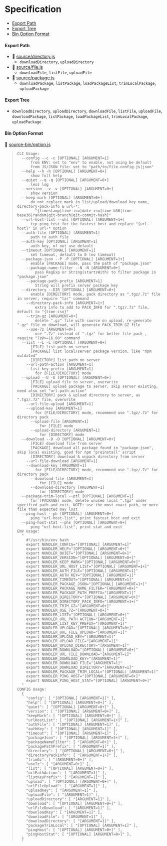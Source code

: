 # Specification

* [Export Path](#export-path)
* [Export Tree](#export-tree)
* [Bin Option Format](#bin-option-format)

#### Export Path
+ 📄 [source/directory.js](source/directory.js)
  - `downloadDirectory`, `uploadDirectory`
+ 📄 [source/file.js](source/file.js)
  - `downloadFile`, `listFile`, `uploadFile`
+ 📄 [source/package.js](source/package.js)
  - `downloadPackage`, `listPackage`, `loadPackageList`, `trimLocalPackage`, `uploadPackage`

#### Export Tree
- `downloadDirectory`, `uploadDirectory`, `downloadFile`, `listFile`, `uploadFile`, `downloadPackage`, `listPackage`, `loadPackageList`, `trimLocalPackage`, `uploadPackage`

#### Bin Option Format
📄 [source-bin/option.js](source-bin/option.js)
> ```
> CLI Usage:
>   --config --c -c [OPTIONAL] [ARGUMENT=1]
>       from ENV: set to "env" to enable, not using be default
>       from JS/JSON file: set to "path/to/file.config.js|json"
>   --help --h -h [OPTIONAL] [ARGUMENT=0+]
>       show full help
>   --quiet --q -q [OPTIONAL] [ARGUMENT=0+]
>       less log
>   --version --v -v [OPTIONAL] [ARGUMENT=0+]
>       show version
>   --keep-mark [OPTIONAL] [ARGUMENT=0+]
>       do not replace mark in list/upload/download key name, directory-pack-info & url-*:
>         "{timestamp|time-iso|date-iso|time-b36|time-base36|random|git-branch|git-commit-hash}"
>   --url-host-list --uhl [OPTIONAL] [ARGUMENT=1+]
>       tcp ping test for the fastest host and replace "{url-host}" in url-* option
>   --auth-file [OPTIONAL] [ARGUMENT=1]
>       path to auth file
>   --auth-key [OPTIONAL] [ARGUMENT=1]
>       auth key, of not use default
>   --timeout [OPTIONAL] [ARGUMENT=1]
>       set timeout, default to 0 (no timeout)
>   --package-json --P -P [OPTIONAL] [ARGUMENT=1+]
>       enable [PACKAGE] mode, pass the path of "package.json"
>     --package-name-filter --N -N [ARGUMENT=0+]
>         pass RegExp or String(startsWith) to filter package in "package.json"
>     --package-path-prefix [ARGUMENT=1]
>         String will prefix server package key
>   --directory --DIR [OPTIONAL] [ARGUMENT=0+]
>       enable [DIRECTORY] mode, pack directory as ".tgz/.7z" file in server, require "tar" command
>     --directory-pack-info [ARGUMENT=1+]
>         extra info to add to PACK_INFO for ".tgz/.7z" file, default to "{time-iso}"
>     --trim-gz [ARGUMENT=0+]
>         delete ".gz" file with source on upload, re-generate ".gz" file on download, will generate PACK_TRIM_GZ file
>     --use-7z [ARGUMENT=0+]
>         use ".7z" instead of ".tgz" for better file pack , require "7z@>=16.00" command
>   --list --L -L [OPTIONAL] [ARGUMENT=0+]
>       [FILE] list path on server
>       [PACKAGE] list local/server package version, like "npm outdated"
>       [DIRECTORY] list path on server
>     --url-path-action [ARGUMENT=1]
>     --list-key-prefix [ARGUMENT=1]
>         for [FILE/DIRECTORY] mode
>   --upload --U -U [OPTIONAL] [ARGUMENT=0+]
>       [FILE] upload file to server, overwrite
>       [PACKAGE] upload package to server, skip server existing, need also set "url-path-action"
>       [DIRECTORY] pack & upload directory to server, as ".tgz/.7z" file, overwrite
>     --url-file-upload [ARGUMENT=1]
>     --upload-key [ARGUMENT=1]
>         for [FILE/DIRECTORY] mode, recommend use ".tgz/.7z" for directory pack
>       --upload-file [ARGUMENT=1]
>           for [FILE] mode
>       --upload-directory [ARGUMENT=1]
>           for [DIRECTORY] mode
>   --download --D -D [OPTIONAL] [ARGUMENT=0+]
>       [FILE] download file from server
>       [PACKAGE] download all package found in "package-json", skip local existing, good for npm "preinstall" script
>       [DIRECTORY] download & unpack directory from server
>     --url-file-download [ARGUMENT=1]
>     --download-key [ARGUMENT=1]
>         for [FILE/DIRECTORY] mode, recommend use ".tgz/.7z" for directory pack
>       --download-file [ARGUMENT=1]
>           for [FILE] mode
>       --download-directory [ARGUMENT=1]
>           for [DIRECTORY] mode
>   --package-trim-local --ptl [OPTIONAL] [ARGUMENT=1]
>       for [PACKAGE] mode, delete unused local ".tgz" under specified path and exit. NOTE: use the most exact path, or more file than expected may lost
>   --ping-host --ph [OPTIONAL] [ARGUMENT=0+]
>       ping "url-host-list", print fastest host and exit
>   --ping-host-stat --phs [OPTIONAL] [ARGUMENT=0+]
>       ping "url-host-list", print stat and exit
> ENV Usage:
>   "
>     #!/usr/bin/env bash
>     export NUNDLER_CONFIG="[OPTIONAL] [ARGUMENT=1]"
>     export NUNDLER_HELP="[OPTIONAL] [ARGUMENT=0+]"
>     export NUNDLER_QUIET="[OPTIONAL] [ARGUMENT=0+]"
>     export NUNDLER_VERSION="[OPTIONAL] [ARGUMENT=0+]"
>     export NUNDLER_KEEP_MARK="[OPTIONAL] [ARGUMENT=0+]"
>     export NUNDLER_URL_HOST_LIST="[OPTIONAL] [ARGUMENT=1+]"
>     export NUNDLER_AUTH_FILE="[OPTIONAL] [ARGUMENT=1]"
>     export NUNDLER_AUTH_KEY="[OPTIONAL] [ARGUMENT=1]"
>     export NUNDLER_TIMEOUT="[OPTIONAL] [ARGUMENT=1]"
>     export NUNDLER_PACKAGE_JSON="[OPTIONAL] [ARGUMENT=1+]"
>     export NUNDLER_PACKAGE_NAME_FILTER="[ARGUMENT=0+]"
>     export NUNDLER_PACKAGE_PATH_PREFIX="[ARGUMENT=1]"
>     export NUNDLER_DIRECTORY="[OPTIONAL] [ARGUMENT=0+]"
>     export NUNDLER_DIRECTORY_PACK_INFO="[ARGUMENT=1+]"
>     export NUNDLER_TRIM_GZ="[ARGUMENT=0+]"
>     export NUNDLER_USE_7Z="[ARGUMENT=0+]"
>     export NUNDLER_LIST="[OPTIONAL] [ARGUMENT=0+]"
>     export NUNDLER_URL_PATH_ACTION="[ARGUMENT=1]"
>     export NUNDLER_LIST_KEY_PREFIX="[ARGUMENT=1]"
>     export NUNDLER_UPLOAD="[OPTIONAL] [ARGUMENT=0+]"
>     export NUNDLER_URL_FILE_UPLOAD="[ARGUMENT=1]"
>     export NUNDLER_UPLOAD_KEY="[ARGUMENT=1]"
>     export NUNDLER_UPLOAD_FILE="[ARGUMENT=1]"
>     export NUNDLER_UPLOAD_DIRECTORY="[ARGUMENT=1]"
>     export NUNDLER_DOWNLOAD="[OPTIONAL] [ARGUMENT=0+]"
>     export NUNDLER_URL_FILE_DOWNLOAD="[ARGUMENT=1]"
>     export NUNDLER_DOWNLOAD_KEY="[ARGUMENT=1]"
>     export NUNDLER_DOWNLOAD_FILE="[ARGUMENT=1]"
>     export NUNDLER_DOWNLOAD_DIRECTORY="[ARGUMENT=1]"
>     export NUNDLER_PACKAGE_TRIM_LOCAL="[OPTIONAL] [ARGUMENT=1]"
>     export NUNDLER_PING_HOST="[OPTIONAL] [ARGUMENT=0+]"
>     export NUNDLER_PING_HOST_STAT="[OPTIONAL] [ARGUMENT=0+]"
>   "
> CONFIG Usage:
>   {
>     "config": [ "[OPTIONAL] [ARGUMENT=1]" ],
>     "help": [ "[OPTIONAL] [ARGUMENT=0+]" ],
>     "quiet": [ "[OPTIONAL] [ARGUMENT=0+]" ],
>     "version": [ "[OPTIONAL] [ARGUMENT=0+]" ],
>     "keepMark": [ "[OPTIONAL] [ARGUMENT=0+]" ],
>     "urlHostList": [ "[OPTIONAL] [ARGUMENT=1+]" ],
>     "authFile": [ "[OPTIONAL] [ARGUMENT=1]" ],
>     "authKey": [ "[OPTIONAL] [ARGUMENT=1]" ],
>     "timeout": [ "[OPTIONAL] [ARGUMENT=1]" ],
>     "packageJson": [ "[OPTIONAL] [ARGUMENT=1+]" ],
>     "packageNameFilter": [ "[ARGUMENT=0+]" ],
>     "packagePathPrefix": [ "[ARGUMENT=1]" ],
>     "directory": [ "[OPTIONAL] [ARGUMENT=0+]" ],
>     "directoryPackInfo": [ "[ARGUMENT=1+]" ],
>     "trimGz": [ "[ARGUMENT=0+]" ],
>     "use7z": [ "[ARGUMENT=0+]" ],
>     "list": [ "[OPTIONAL] [ARGUMENT=0+]" ],
>     "urlPathAction": [ "[ARGUMENT=1]" ],
>     "listKeyPrefix": [ "[ARGUMENT=1]" ],
>     "upload": [ "[OPTIONAL] [ARGUMENT=0+]" ],
>     "urlFileUpload": [ "[ARGUMENT=1]" ],
>     "uploadKey": [ "[ARGUMENT=1]" ],
>     "uploadFile": [ "[ARGUMENT=1]" ],
>     "uploadDirectory": [ "[ARGUMENT=1]" ],
>     "download": [ "[OPTIONAL] [ARGUMENT=0+]" ],
>     "urlFileDownload": [ "[ARGUMENT=1]" ],
>     "downloadKey": [ "[ARGUMENT=1]" ],
>     "downloadFile": [ "[ARGUMENT=1]" ],
>     "downloadDirectory": [ "[ARGUMENT=1]" ],
>     "packageTrimLocal": [ "[OPTIONAL] [ARGUMENT=1]" ],
>     "pingHost": [ "[OPTIONAL] [ARGUMENT=0+]" ],
>     "pingHostStat": [ "[OPTIONAL] [ARGUMENT=0+]" ],
>   }
> ```

